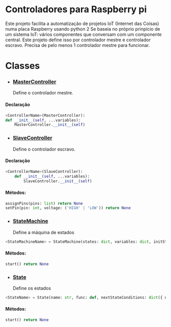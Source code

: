 # Controladores para Raspberry pi 

Este projeto facilita a automatização de projetos IoT (Internet das Coisas) numa placa Raspberry usando python 2
Se baseia no próprio prinpício de um sistema IoT: vários componentes que conversam com um componente central.
Este projeto define isso por controlador mestre e controlador escravo. Precisa de pelo menos 1 controlador mestre para funcionar.

# Classes

* ### [MasterController](https://github.com/Ratonhnaketon/Raspberry_pi_controllers/blob/master/Core/masterController.py)

  Define o controlador mestre.<br>
####	Declaração
```python
<ControllerName>(MasterController):  
def __init__(self, ...variables):  
	MasterController.__init__(self)
```  

* ### [SlaveController](https://github.com/Ratonhnaketon/Raspberry_pi_controllers/blob/master/Core/slaveController.py)

  Define o controlador escravo.<br/>
####	Declaração  
```python
<ControllerName>(SlaveController):  
	def __init__(self, ...variables):  
		SlaveController.__init__(self)
```

####	Métodos:   
```python 
assignPins(pins: list) return None    
setPin(pin: int, voltage: ('HIGH' | 'LOW')) return None
```

* ### [StateMachine](https://github.com/Ratonhnaketon/Raspberry_pi_controllers/blob/master/StateMachine/controller.py)

	Define a máquina de estados  
```python
<StateMachineName> = StateMachine(states: dict, variables: dict, initState: str, args: dict({ debug: bool, timer: int }))
```

####	Métodos:
```python  
start() return None  
```

* ### [State](https://github.com/Ratonhnaketon/Raspberry_pi_controllers/blob/master/StateMachine/controller.py)

	Define os estados  
```python
<StateName> = State(name: str, func: def, nextStateConditions: dict({ nextState: str, conditions: dict }))
```

####	Métodos:
```python  
start() return None  
```